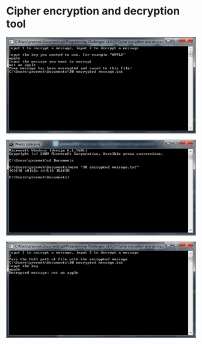 # Cipher encryption and decryption tool

![alt text](https://github.com/proman3419/Programming-Challenges-v1.4/blob/master/Screenshots/30_1.PNG)

![alt text](https://github.com/proman3419/Programming-Challenges-v1.4/blob/master/Screenshots/30_2.PNG)

![alt text](https://github.com/proman3419/Programming-Challenges-v1.4/blob/master/Screenshots/30_3.PNG)
